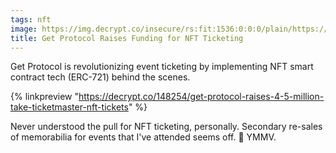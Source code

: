 ```yaml
---
tags: nft
image: https://img.decrypt.co/insecure/rs:fit:1536:0:0:0/plain/https://cdn.decrypt.co/wp-content/uploads/2023/07/nft-ticket-web3-gID_7.jpg
title: Get Protocol Raises Funding for NFT Ticketing
---
```


Get Protocol is revolutionizing event ticketing by implementing NFT smart contract tech (ERC-721) behind the scenes. 

{% linkpreview "https://decrypt.co/148254/get-protocol-raises-4-5-million-take-ticketmaster-nft-tickets" %}

Never understood the pull for NFT ticketing, personally. Secondary re-sales of memorabilia for events that I've attended seems off. 🤷 YMMV.
